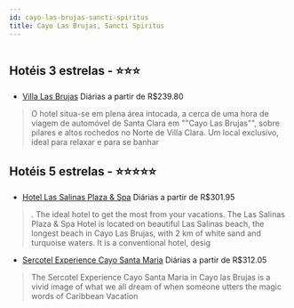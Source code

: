 ```yaml
---
id: cayo-las-brujas-sancti-spiritus
title: Cayo Las Brujas, Sancti Spiritus
---
```


<center><img src="http://www.hotelresb2b.com/images/hoteles/2148_image50033280_0.jpg" alt="" /></center>


## Hotéis 3 estrelas - ⭐️⭐️⭐️

-    [Villa Las Brujas](https://www.hurb.com/hoteis/cayo-las-brujas/villa-las-brujas-JNP-JP055598?cmp=18055) Diárias a partir de R$239.80
   > O hotel situa-se em plena área intocada, a cerca de uma hora de viagem de automóvel de Santa Clara em &quot;&quot;Cayo Las Brujas&quot;&quot;, sobre pilares e altos rochedos no Norte de Villa Clara. Um local exclusivo, ideal para relaxar e para se banhar 

## Hotéis 5 estrelas - ⭐️⭐️⭐️⭐️⭐️

-    [Hotel Las Salinas Plaza & Spa](https://www.hurb.com/hoteis/cayo-las-brujas/hotel-las-salinas-plaza-spa-JNP-JP02796F?cmp=18055) Diárias a partir de R$301.95
   > *.* The ideal hotel to get the most from your vacations. The Las Salinas Plaza &amp; Spa Hotel is located on beautiful Las Salinas beach, the longest beach in Cayo Las Brujas, with 2 km of white sand and turquoise waters. It is a conventional hotel, desig
-    [Sercotel Experience Cayo Santa Maria](https://www.hurb.com/hoteis/cayo-las-brujas/sercotel-experience-cayo-santa-maria-JNP-JP02761S?cmp=18055) Diárias a partir de R$312.05
   > The Sercotel Experience Cayo Santa Maria in Cayo las Brujas is a vivid image of what we all dream of when someone utters the magic words of Caribbean Vacation
